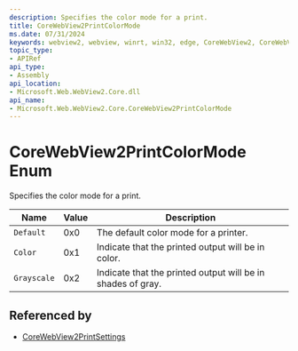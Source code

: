 ```yaml
---
description: Specifies the color mode for a print.
title: CoreWebView2PrintColorMode
ms.date: 07/31/2024
keywords: webview2, webview, winrt, win32, edge, CoreWebView2, CoreWebView2Controller, browser control, edge html, CoreWebView2PrintColorMode
topic_type:
- APIRef
api_type:
- Assembly
api_location:
- Microsoft.Web.WebView2.Core.dll
api_name:
- Microsoft.Web.WebView2.Core.CoreWebView2PrintColorMode
---
```


# CoreWebView2PrintColorMode Enum

Specifies the color mode for a print.

| Name |  Value | Description |
|--|--|--|
|`Default` | 0x0  |  The default color mode for a printer.|
|`Color` | 0x1  |  Indicate that the printed output will be in color.|
|`Grayscale` | 0x2  |  Indicate that the printed output will be in shades of gray.|


## Referenced by

- [CoreWebView2PrintSettings](corewebview2printsettings.md)
